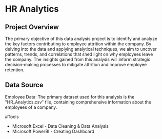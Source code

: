 # HR Analytics

## Project Overview

The primary objective of this data analysis project is to identify and analyze the key factors contributing to employee attrition within the company. By delving into the data and applying analytical techniques, we aim to uncover patterns, trends, and correlations that shed light on why employees leave the company. The insights gained from this analysis will inform strategic decision-making processes to mitigate attrition and improve employee retention.

## Data Source

Employee Data: The primary dataset used for this analysis is the "HR_Analytics.csv" file, containing comprehensive information about the employees of a company.

#Tools

- Microsoft Excel - Data Cleaning & Data Analysis
- Microsoft PowerBI - Creating Dashboard

